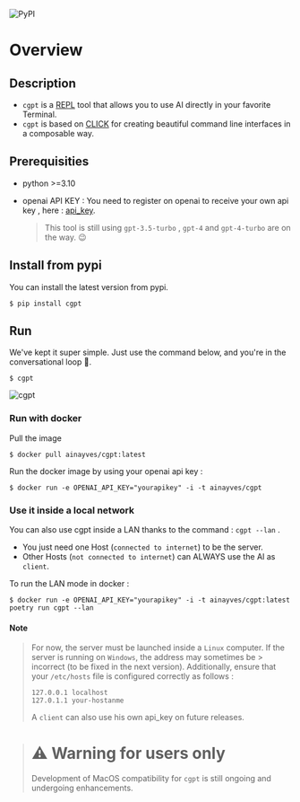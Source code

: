 ![PyPI](https://img.shields.io/pypi/v/cgpt)

# Overview

## Description

- `cgpt` is a [REPL](https://en.wikipedia.org/wiki/Read%E2%80%93eval%E2%80%93print_loop) tool that allows you to use AI directly in your favorite Terminal.
- `cgpt` is based on [CLICK](https://github.com/pallets/click) for creating beautiful command line interfaces in a composable way.

##  Prerequisities

- python >=3.10
- openai API KEY :
  You need to register on openai to receive your own api key , here : [api_key](https://platform.openai.com/account/api-keys).

  > This tool is still using `gpt-3.5-turbo` , 
  > `gpt-4` and `gpt-4-turbo` are on the way. 😉

##  Install from pypi

You can install the latest version from pypi.

```
$ pip install cgpt
```

## Run

We've kept it super simple. Just use the command below, and you're in the conversational loop 🚀.

```
$ cgpt
```
![cgpt](https://i.imgflip.com/8hg7fs.jpg)


###  Run with docker 

Pull the image 
```
$ docker pull ainayves/cgpt:latest
```

Run the docker image by using your openai api key :

```
$ docker run -e OPENAI_API_KEY="yourapikey" -i -t ainayves/cgpt
```

### Use it inside a local network

You can also use cgpt inside a LAN thanks to the command : `cgpt --lan` .

- You just need one Host (`connected to internet`) to be the server.
- Other Hosts (`not connected to internet`) can ALWAYS use the AI as `client`.

To run the LAN mode in docker :

```
$ docker run -e OPENAI_API_KEY="yourapikey" -i -t ainayves/cgpt:latest poetry run cgpt --lan
```

#### Note

> For now, the server must be launched inside a `Linux` computer. If the server is running on `Windows`, the address may sometimes be > incorrect (to be fixed in the next version). Additionally, ensure that your `/etc/hosts` file is configured correctly as follows :
> ```
> 127.0.0.1	localhost
> 127.0.1.1	your-hostanme
> ```
> A `client` can also use his own api_key on future releases.

> # ⚠️ Warning for users only 
> Development of MacOS compatibility for `cgpt` is still ongoing and undergoing enhancements.
